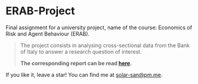 # ERAB-Project
Final assignment for a university project, name of the course: Economics of Risk and Agent Behaviour (ERAB).

> The project consists in analysing cross-sectional data from the Bank of Italy to answer a research question of interest.
>
> __The corresponding report can be read [here](https://solar-san.github.io/ERAB-Project/docs/GRA_main.html).__

If you like it, leave a star! You can find me at solar-san@pm.me.
